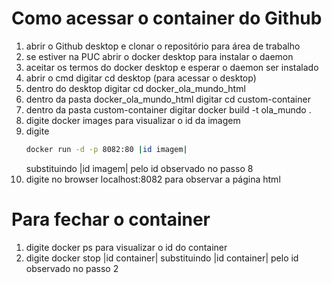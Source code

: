 # Como acessar o container do Github
1. abrir o Github desktop e clonar o repositório para área de trabalho
2. se estiver na PUC abrir o docker desktop para instalar o daemon
3. aceitar os termos do docker desktop e esperar o daemon ser instalado
4. abrir o cmd digitar cd desktop (para acessar o desktop)
5. dentro do desktop digitar cd docker_ola_mundo_html
6. dentro da pasta docker_ola_mundo_html digitar cd custom-container
7. dentro da pasta custom-container digitar docker build -t ola_mundo .
8. digite docker images para visualizar o id da imagem
9. digite
    ```sh
    docker run -d -p 8082:80 |id imagem|
    ```
   substituindo |id imagem| pelo id observado no passo 8
11. digite no browser localhost:8082 para observar a página html
# Para fechar o container
1. digite docker ps para visualizar o id do container
2. digite docker stop |id container| substituindo |id container| pelo id observado no passo 2


